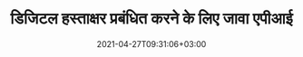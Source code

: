 ---
############################# Static ############################
layout: "product"
date: 2021-04-27T09:31:06+03:00
draft: false

product: "Signature"
product_tag: "signature"
platform: "Java"
platform_tag: "java"

############################# Head ############################
head_title: "जावा डिजिटल सिग्नेचर एपीआई, पीडीएफ वर्ड एक्सेल इमेज में ई-सिग्नेचर जोड़ें"
head_description: "जावा डिजिटल हस्ताक्षर एपीआई। PDF, Microsoft Word, Excel स्प्रेडशीट, PowerPoint प्रस्तुतियों और छवि दस्तावेज़ स्वरूपों पर डिजिटल हस्ताक्षर करने के लिए इलेक्ट्रॉनिक हस्ताक्षर लाइब्रेरी।"

############################# Header ############################
title: "डिजिटल हस्ताक्षर प्रबंधित करने के लिए जावा एपीआई"
description: "छवियों और डिजिटल दस्तावेज़ फ़ाइल स्वरूपों पर हस्ताक्षर करने के लिए जावा अनुप्रयोगों में छवि, क्यूआर-कोड, बारकोड, मेटाडेटा, पाठ और स्टाम्प प्रकार के ई-हस्ताक्षर का प्रबंधन करें।"
button:
    enable: true

############################# SubMenu ############################
submenu:
    enable: true
    
    left:
        img_alt: "GroupDocs.Signature for Java"
        image: "https://www.groupdocs.cloud/templates/groupdocs/images/product-logos/groupdocs-signature-java.png"
        product: "GroupDocs.Signature"
        platform: "Java"

    middle:
        button:
            # button loop
            - link: "#overview"
              text: "अवलोकन"

            # button loop
            - link: "#features"
              text: "विशेषताएँ"

            # button loop
            - link: "#support"
              text: "सहायता"

            # button loop
            - link: "https://products.groupdocs.app/signature"
              text: "लाइव डेमो"

            # button loop
            - link: "https://purchase.groupdocs.com/pricing/signature/java"
              text: "मूल्य निर्धारण"

    right:
        link_download: "https://downloads.groupdocs.com/signature"
        link_learn: "https://docs.groupdocs.com/signature/java/"
        link_buy: "https://purchase.groupdocs.com"

############################# Overview ############################
overview:
    enable: true
    content: |
      GroupDocs.Signature for Java API किसी भी बाहरी सॉफ़्टवेयर को स्थापित किए बिना समर्थित स्वरूपों के डिजिटल दस्तावेज़ों पर हस्ताक्षर करने के लिए इलेक्ट्रॉनिक हस्ताक्षर कार्यक्षमता के साथ Java अनुप्रयोगों को विकसित करने में आपकी सहायता करता है। यह छवि, बारकोड, क्यूआर-कोड, स्टैम्प, टेक्स्ट, ऑप्टिकल और मेटाडेटा जैसे विभिन्न प्रकार के ई-हस्ताक्षर के हेरफेर और प्रबंधन का समर्थन करता है। आपके सभी इलेक्ट्रॉनिक व्यावसायिक दस्तावेज़ जैसे Microsoft Office Word, PowerPoint प्रस्तुतियाँ, एक्सेल स्प्रेडशीट, चित्र, और PDF फ़ाइलों को हस्ताक्षर गुणों को अनुकूलित करके डिजिटल रूप से हस्ताक्षरित किया जा सकता है। आपकी आवश्यकताओं के अनुसार छाया, आयाम, संरेखण और अधिक। डिजिटल सिग्नेचर लाइब्रेरी सरल और हल्की है, जिसमें एक एकल DLL फ़ाइल शामिल है जिसे नए या मौजूदा जावा एप्लिकेशन में आसानी से एकीकृत किया जा सकता है।  

      GroupDocs.Signature for Java API के माध्यम से आप सिस्टम से सभी पंजीकृत प्रमाणपत्रों को लोड कर सकते हैं, या सरल और उन्नत खोज का उपयोग करके मौजूदा हस्ताक्षरों का पता लगा सकते हैं। पासवर्ड संरक्षित दस्तावेज़ों के साथ काम करने के विकल्प, सामान्य हस्ताक्षर गुणों (टेक्स्ट आकार, अस्पष्टता, रोटेशन, सत्यापन, फ़ॉन्ट गुण, रंग विकल्प, पृष्ठ संख्या, चौड़ाई, शीर्ष, बाएँ आदि) को निर्दिष्ट करना और विभिन्न ई-हस्ताक्षर प्रकारों को लागू करने का समर्थन इसे एक विश्वसनीय बनाता है। डिजिटल दस्तावेजों के लिए ई-हस्ताक्षर प्रबंधन समाधान।  

      Java के लिए GroupDocs.Signature सभी Java संस्करणों के साथ संगत है और लोकप्रिय ऑपरेटिंग सिस्टम (Windows, Linux, MacOS) का समर्थन करता है जो Java रनटाइम चलाने में सक्षम हैं
    tabs:
      enable: true
      
      ## TAB ONE ##
      tab_one:
        description: |
          यह Java के लिए GroupDocs.Signature faetures का अवलोकन है:
      
        right:
          enable: true
          icon: "fab fa-html5"
          title: "हस्ताक्षर के प्रकार"
          content: |
            * पाठ हस्ताक्षर
            * छवि हस्ताक्षर
            * डिजीटल हस्ताक्षर
            * क्यूआर-कोड हस्ताक्षर
            * बारकोड हस्ताक्षर
            * स्टाम्प हस्ताक्षर
            * प्रपत्र-फ़ील्ड हस्ताक्षर
      
      ## TAB TWO ##
      tab_two:
        description: |
          जावा इलेक्ट्रॉनिक रूप से हस्ताक्षर करने वाला एपीआई नीचे सूचीबद्ध [दस्तावेज़ फ़ाइल प्रारूपों](https://docs.groupdocs.com/signature/java/supported-document-formats/) का समर्थन करता है।

        left:
          enable: true
          table:
            # table loop
            - title: "Microsoft Office"
              content: |
                * **Word:** DOC, DOCX, DOCM, DOT, DOTX, DOTM, RTF, TXT
                * **Excel:** XLS, XLSX, XLSM, XLSB, XLTM, XLT, XLTM, XLTX, XLAM, SXC, SpreadsheetML
                * **PowerPoint:** PPT, PPTX, PPS, PPSX, PPSM, POT, POTM, POTX, PPTM

        right:
          enable: true
          table:
            # table loop
            - title: "Images & Other Formats"
              content: |
                * **इमेजिस**: JPG, BMP, PNG, TIFF, GIF, DCM, WEBP
                * **OpenDocument**: ODT, OTT, OTS, ODS, ODP, OTP, ODG
                * **Jpeg2000**: JP2, JPF, JPX, J2K, J2C, JPM
                * **जिन मेटाफ़ाइल्स**: EMF, WMF, CMX
                * **पोर्टेबल**: PDF
                * **स्केलेबल वेक्टर ग्राफिक्स**: CDR, SVG
                * **Adobe Photoshop**: PSD
                * **अन्य**: DJVU

      ## TAB THREE ##
      tab_three:
        description: |
          Java के लिए GroupDocs.Signature निम्नलिखित ऑपरेटिंग सिस्टम, फ्रेमवर्क और पैकेज मैनेजरों का समर्थन करता है:
        
        left:
          enable: true
          table:
            # table loop
            - icon: "fab fa-windows"
              title: "ऑपरेटिंग सिस्टम"
              content: |
                * Microsoft Windows Desktop
                * Microsoft Windows Server
                * Linux
                * MacOS

            # table loop
            - icon: "fas fa-code"
              title: "समर्थित ढांचे"
              content: |
                * Java 7 (1.7) and above

        right:
          enable: true
          table:
            # table loop
            - icon: "fas fa-cogs"
              title: "विकास वातावरण"
              content: |
                * NetBeans
                * IntelliJ IDEA
                * Eclipse
            # table loop
            - icon: "fas fa-tools"
              title: "स्वचालन उपकरण बनाएँ"
              content: |
                * Maven

############################# Features ############################
features:
    enable: true
    title: "Java सुविधाओं के लिए GroupDocs.Signature"

    feature:
      # feature loop
      - icon: "fas fa-copy"
        content: "समर्थित दस्तावेज़ स्वरूपों से ई-हस्ताक्षर बनाएं, पढ़ें, संशोधित करें, छिपाएं और हटाएं"

      # feature loop
      - icon: "fas fa-eye"
        content: "स्ट्रीम, रिलेटिव पाथ या एब्सोल्यूट पाथ से हस्ताक्षरित दस्तावेज़ तक पहुंच"

      # feature loop
      - icon: "fas fa-bolt"
        content: "दस्तावेज़ों, स्प्रेडशीट्स, प्रस्तुतियों, छवियों और पीडीएफ फाइलों पर टेक्स्ट सिग्नेचर लागू करें"
      
      # feature loop
      - icon: "fas fa-file-powerpoint"
        content: "पीडीएफ फाइलों में एनोटेशन, स्टिकर, इमेज के रूप में टेक्स्ट सिग्नेचर जोड़ें, स्टाइल और कलर भी कॉन्फ़िगर करें"

      # feature loop
      - icon: "fas fa-code"
        content: "पीडीएफ दस्तावेज़, छवि फ़ाइल पर हस्ताक्षर करें और विभिन्न फ़ाइल स्वरूप में आउटपुट प्राप्त करें"

      # feature loop
      - icon: "fas fa-cloud"
        content: "वॉटरमार्क के रूप में टेक्स्ट सिग्नेचर के साथ इमेज को डिजिटल रूप से साइन करें और ई-सिग्नेचर में पारदर्शिता, रोटेशन जोड़ें"

      # feature loop
      - icon: "fas fa-remove-format"
        content: "प्रमाणपत्र खोजें और डिजिटल प्रमाणपत्रों के साथ Microsoft Word, Excel और PDF दस्तावेज़ों पर हस्ताक्षर करें"

      # feature loop
      - icon: "fas fa-comment-slash"
        content: "नेटिव टेक्स्ट वॉटरमार्क के साथ वर्ड प्रोसेसिंग दस्तावेज़ स्वरूपों पर हस्ताक्षर करें"

      # feature loop
      - icon: "fas fa-location-arrow"
        content: "वर्ड, स्लाइड, सेल, पीडीएफ और इमेज फाइलों पर हस्ताक्षर करने के लिए क्यूआर-कोड, बारकोड का उपयोग करें"

      # feature loop
      - icon: "fas fa-border-all"
        content: "समर्थित फ़ाइल स्वरूपों को सुरक्षित करने के लिए स्टाम्प हस्ताक्षर कॉन्फ़िगर करें और लागू करें"

      # feature loop
      - icon: "fas fa-wrench"
        content: "दस्तावेजों, स्प्रेडशीट्स, प्रस्तुतियों, छवियों और पीडीएफ फाइलों के लिए छवि हस्ताक्षर सेटअप और असाइन करें"

      # feature loop
      - icon: "fas fa-columns"
        content: "सिग्नेचर प्रॉपर्टीज को कॉन्फिगर करें, उदाहरण के लिए, लुक एंड फील, मार्जिन, एलाइनमेंट आदि।"

      # feature loop
      - icon: "fas fa-file-word"
        content: "पासवर्ड से सुरक्षित दस्तावेज़ पर डिजिटल हस्ताक्षर लागू करें"

      # feature loop
      - icon: "fas fa-envelope"
        content: "हस्ताक्षर हैंडलर का उपयोग करके पीडीएफ दस्तावेज़ों का पाठ सत्यापन करें"

      # feature loop
      - icon: "fas fa-print"
        content: ".CER, और .PFX प्रमाणपत्र कंटेनरों के साथ वर्ड, सेल, PDF दस्तावेज़ों का डिजिटल सत्यापन"

      # feature loop
      - icon: "fas fa-file-archive"
        content: "पीडीएफ टेक्स्ट सिग्नेचर के लिए विभिन्न माप इकाई प्रकार (जैसे मिलीमीटर, पिक्सेल आदि) निर्दिष्ट करें"

      # feature loop
      - icon: "fas fa-lock"
        content: "फ़ाइल या URL के माध्यम से दस्तावेज़ जानकारी प्राप्त करें - PDF दस्तावेज़ों में फ़ॉर्म फ़ील्ड हस्ताक्षर जोड़ें"

      # feature loop
      - icon: "fas fa-file-code"
        content: "क्यूआर-कोड में कस्टम डेटा ऑब्जेक्ट, एंबेडेड वीकार्ड, ईमेल, ईपीसी, मेकार्ड या इवेंट ऑब्जेक्ट जोड़ें"
      
      # feature loop
      - icon: "fas fa-fill-drip"
        content: "सिग्नेचर पर अलग-अलग ब्रश स्टाइल लागू करें, जैसे ग्रेडिएंट, रेडियल, सॉलिड और टेक्सचर ब्रश"

      # feature loop
      - icon: "fas fa-file-excel"
        content: "साइन दस्तावेज़ एफ़टीपी या एज़्योर क्लाउड स्टोरेज पर स्थित है"

      # feature loop
      - icon: "fas fa-heading"
        content: "दस्तावेज़ों, स्लाइड्स, छवियों और PDF फ़ाइलों के लिए आकृतियों के अंदर पाठ संरेखण सेट करें"

      # feature loop
      - icon: "fas fa-project-diagram"
        content: "PowerPoint प्रस्तुति दस्तावेज़ों को खोजें, सत्यापित करें और डिजिटल रूप से हस्ताक्षर करें"

      # feature loop
      - icon: "fas fa-cube"
        content: "स्टाम्प हस्ताक्षर के लिए सेल दस्तावेज़ों और टेक्स्ट पोजिशनिंग में पिक्सेल का उपयोग करके हस्ताक्षर करें"

      # feature loop
      - icon: "fab fa-uncharted"
        content: "गोल कोनों के साथ आयत स्टाम्प हस्ताक्षर लागू करें"

       # feature loop
      - icon: "fab fa-uncharted"
        content: "छवि डेटा सामग्री के साथ बारकोड और क्यूआर-कोड हस्ताक्षर बढ़ाएं"

       # feature loop
      - icon: "fab fa-uncharted"
        content: "हस्ताक्षर और खोज विकल्पों के साथ काम करते समय एन्क्रिप्टेड मेटाडेटा हस्ताक्षर जोड़ें"

       # feature loop
      - icon: "fab fa-uncharted"
        content: "वर्ड, एक्सेल और प्रेजेंटेशन के भीतर मेटाडेटा सिग्नेचर में कस्टम ऑब्जेक्ट एम्बेड करें"

    more_feature:
      # more_feature_loop
      - title: "ई-हस्ताक्षरों को आसानी से कॉन्फ़िगर और लागू करें"
        content: |
          GroupDocs.Signature for Java API समर्थित दस्तावेज़ स्वरूपों में eSignatures को कॉन्फ़िगर करने और जोड़ने में सक्षम बनाता है। निम्नलिखित एक कोड उदाहरण है जो दिखाता है कि पीडीएफ फाइल पर टेक्स्ट सिग्नेचर लागू करना कितना आसान है:

          ```java
          Signature signature = new Signature("sample.pdf");

          TextSignOptions options = new TextSignOptions("John Smith");
          // हस्ताक्षर की स्थिति निर्धारित करें
          options.setLeft(100);
          options.setTop(100);
          
          // हस्ताक्षर आयत सेट करें
          options.setWidth(100);
          options.setHeight(30);

          // पाठ का रंग और फ़ॉन्ट सेट करें
          options.setForeColor(Color.RED);
          SignatureFont signatureFont = new SignatureFont();
          signatureFont.setSize(12);
          signatureFont.setFamilyName("Comic Sans MS");
          options.setFont(signatureFont);
          options.setSignatureImplementation(TextSignatureImplementation.Sticker)

          // फ़ाइल करने के लिए दस्तावेज़ पर हस्ताक्षर करें
          signature.sign("sample_signed.pdf", options);
          ```

      # more_feature_loop
      - title: "ई-हस्ताक्षर के लिए समर्थित बारकोड एन्कोडिंग प्रकार"
        content: |
          Java API के लिए GroupDocs.Signature का उपयोग करके आप समर्थित फ़ाइल स्वरूपों में बारकोड और QR-कोड हस्ताक्षर लागू कर सकते हैं। GroupDocs.Signature for Java अधिकांश आवश्यकताओं को पूरा करने के लिए बारकोड एन्कोडिंग प्रकारों की एक विशाल श्रृंखला का समर्थन करता है। समर्थित बारकोड एन्कोडिंग प्रकारों में कोड 11, कोड 128, कोड 16K/32, डाटाबार कोड, GS1 कोडब्लॉक, ISBN, ISMN, ISSN, ITF16, Pdf147, EAN8, EAN13, EAN14, UPCA, UPCE, ITF14, Code39 मानक और शामिल हैं। कोड 39 विस्तारित।

          इसी प्रकार GroupDocs.Signature for Java API आपको QR-कोड प्रकार, जैसे QR, एज़्टेक और डेटा मैट्रिक्स का उपयोग करने की अनुमति देता है। समर्थित क्यूआर-कोड एन्कोडिंग प्रकारों में एज़्टेक, डेटामैट्रिक्स, जीएस1 डेटामैट्रिक्स और जीएस1 क्यूआर शामिल हैं।

      # more_feature_loop
      - title: "खोज हस्ताक्षर और प्रमाण पत्र"
        content: |
          GroupDocs.Signature for Java API के माध्यम से, आप किसी भी दस्तावेज़, प्रस्तुति, स्प्रेडशीट, छवि, साथ ही PDF फ़ाइल में QR-कोड और बारकोड हस्ताक्षर खोज सकते हैं और खोज परिणाम प्राप्त कर सकते हैं। आप क्यूआर-कोड सिग्नेचर के साथ हस्ताक्षरित दस्तावेज़ों से कस्टम डेटा ऑब्जेक्ट के साथ-साथ क्यूआर-कोड के साथ हस्ताक्षरित दस्तावेज़ों से खोज मानक वीकार्ड और ईमेल ऑब्जेक्ट भी खोज सकते हैं। क्यूआर-कोड हस्ताक्षरों के एन्क्रिप्टेड पाठ को सत्यापित करने के साथ-साथ पीडीएफ दस्तावेजों में मेटाडेटा हस्ताक्षर की खोज भी समर्थित है। Words और Cells दस्तावेज़ों के डिजिटल हस्ताक्षरों के लिए अतिरिक्त खोज मानदंड लागू करें।  

          शब्द दस्तावेज़ों, स्लाइड्स और स्प्रेडशीट के लिए मेटाडेटा हस्ताक्षर के लिए खोज विकल्प भी उपलब्ध है, जबकि PDF दस्तावेज़ों के लिए फ़ॉर्म-फ़ील्ड खोज उपलब्ध है।

      # more_feature_loop
      - title: "ई-हस्ताक्षर गुण कॉन्फ़िगर करें"
        content: |
          एंड-यूजर्स के UX को बढ़ाने के लिए GroupDocs.Signature for Java API बहुत सारे गुण प्रदान करता है जिन्हें बहुत आसानी से कॉन्फ़िगर किया जा सकता है। आप फ़ॉन्ट और रंग विकल्प (पृष्ठभूमि रंग, अग्रभूमि रंग, बोल्ड, इटैलिक, रेखांकन, फ़ॉन्ट परिवार, फ़ॉन्ट आकार आदि), पृष्ठभूमि और सीमा विकल्प (पृष्ठभूमि रंग, पृष्ठभूमि पारदर्शिता, सीमा रंग, सीमा डैश शैली, सीमा वजन) सेट कर सकते हैं। बॉर्डर ट्रांसपेरेंसी आदि), सिग्नेचर मार्जिन (लेफ्ट, टॉप, विड्थ, हाइट, पैडिंग आदि), और सेटअप इमेज सिग्नेचर एरिया एंड सिग्नेचर एलाइनमेंट (हॉरिजॉन्टल एलाइनमेंट, वर्टिकल एलाइनमेंट आदि)।

############################# Support ############################
support:
    enable: true

############################# Solutions ############################
solutions:
    enable: true
    title: "GroupDocs.Signature अन्य लोकप्रिय विकास परिवेशों के लिए दस्तावेज़ देखने वाले API प्रदान करता है"

    solution:
        # solution loop
        - img_alt: "GroupDocs.Signature for .NET"
          image: "https://www.groupdocs.cloud/templates/groupdocs/images/product-logos/groupdocs-signature-net.png"
          product: "GroupDocs.Signature"
          platform: ".NET"
          link: "/signature/net/"

############################# Back to top ###############################
back_to_top:
  enable: true
---